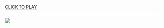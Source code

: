 
<a href="https://premium76.site?title=tank_game_unblocked&ref=13M">CLICK TO PLAY</a></h3>
<hr>

<a href="https://premium76.site?title=tank_game_unblocked&ref=13M"><img src="https://clearcache.store/games.png"></a>



